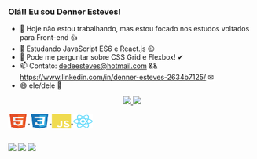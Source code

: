 ### Olá!! Eu sou Denner Esteves!

- 🔭 Hoje não estou trabalhando, mas estou focado nos estudos voltados para Front-end 👍
- 🌱 Estudando JavaScript ES6 e React.js 😉
- 💬 Pode me perguntar sobre CSS Grid e Flexbox! ✔
- 📫 Contato: dedeesteves@hotmail.com && https://www.linkedin.com/in/denner-esteves-2634b7125/ ✉
- 😄 ele/dele 🧑

<div align="center">
  <a href="https://github.com/Denner-Esteves">
  <img height="180em" src="https://github-readme-stats.vercel.app/api?username=Denner-Esteves&show_icons=true&theme=tokyonight&include_all_commits=true&count_private=true"/>
  <img height="180em" src="https://github-readme-stats.vercel.app/api/top-langs/?username=Denner-Esteves&layout=compact&langs_count=7&theme=tokyonight"/>
</div>
  <div style="display: inline_block"><br>
    <img align="center" alt="Denner-HTML" height="30" width="40" src="https://raw.githubusercontent.com/devicons/devicon/master/icons/html5/html5-original.svg">
    <img align="center" alt="Denner-CSS" height="30" width="40" src="https://raw.githubusercontent.com/devicons/devicon/master/icons/css3/css3-original.svg">
    <img align="center" alt="Denner-Js" height="30" width="40" src="https://raw.githubusercontent.com/devicons/devicon/master/icons/javascript/javascript-plain.svg">
    <img align="center" alt="Denner-React" height="30" width="40" src="https://raw.githubusercontent.com/devicons/devicon/master/icons/react/react-original.svg">
  </div>
  
  ##

  <div>
  <a href="https://instagram.com/dedeesteves/" target="_blank"><img src="https://img.shields.io/badge/-Instagram-%23E4405F?style=for-the-badge&logo=instagram&logoColor=white"          target="_blank"></a>
  <a href = "mailto:denner.esteves@gmail.com"><img src="https://img.shields.io/badge/Gmail-D14836?style=for-the-badge&logo=gmail&logoColor=white" target="_blank"></a>
  <a href="https://www.linkedin.com/in/denner-esteves-2634b7125/" target="_blank"><img src="https://img.shields.io/badge/LinkedIn-0077B5?style=for-the-badge&logo=linkedin&logoColor=white" target="_blank"></a> 
  </div>
